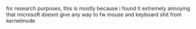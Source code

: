for research purposes, this is mostly because i found it extremely annoying that microsoft doesnt give any way to fw mouse and keyboard shit from kernelmode
